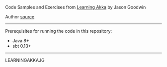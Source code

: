 Code Samples and Exercises from [Learning Akka](https://www.packtpub.com/application-development/learning-akka) by Jason Goodwin

Author [source](https://github.com/jasongoodwin/learning-akka)

***

Prerequisites for running the code in this repository:

* Java 8+
* sbt 0.13+

***

LEARNINGAKKAJG
